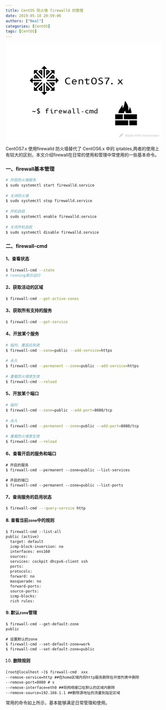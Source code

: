 ```yaml
---
title: CentOS 防火墙 firewalld 的管理
date: 2019-05-18 20:59:06
authors: ["Neal"]
categories: [CentOS]
tags: [CentOS]
---
```


![firewall](/images/firewall.png "firewall")

CentOS7.x 使用firewalld 防火墙替代了 CentOS6.x 中的 iptables,两者的使用上有较大的区别，本文介绍firewall在日常的使用和管理中常使用的一些基本命令。

<!--more-->

### 一、firewall基本管理

```bash
# 开启防火墙服务
$ sudo systemctl start firewalld.service

# 关闭防火墙
$ sudo systemctl stop firewalld.service

# 开机自启
$ sudo systemctl enable firewalld.service

# 关闭开机自启
$ sudo systemctl disable firewalld.service
```

### 二、firewall-cmd

#### 1、查看状态

```bash
$ firewall-cmd --state
# running表示运行
```

#### 2、获取活动的区域

```bash
$ firewall-cmd --get-active-zones
```

#### 3、获取所有支持的服务

```bash
$ firewall-cmd --get-service
```

#### 4、开放某个服务

```bash
# 临时，重启后失效
$ firewall-cmd --zone=public --add-service=https

# 永久
$ firewall-cmd --permanent --zone=public --add-service=https

# 重载防火墙使生效
$ firewall-cmd --reload
```

#### 5、开放某个端口

```bash
# 临时
$ firewall-cmd --zone=public --add-port=8080/tcp

# 永久
$ firewall-cmd --permanent --zone=public --add-port=8080/tcp

# 重载防火墙使生效
$ firewall-cmd --reload
```

#### 6、查看开启的服务和端口

```shell
# 开启的服务
$ firewall-cmd --permanent --zone=public --list-services

# 开启的端口
$ firewall-cmd --permanent --zone=public --list-ports
```

#### 7、查询服务的启用状态

```bash
$ firewall-cmd ---query-service http
```

#### 8. 查看当前`zone`中的规则

```shell
$ firewall-cmd --list-all
public (active)
  target: default
  icmp-block-inversion: no
  interfaces: ens160
  sources:
  services: cockpit dhcpv6-client ssh
  ports:
  protocols:
  forward: no
  masquerade: no
  forward-ports:
  source-ports:
  icmp-blocks:
  rich rules:
```

#### 9. 默认`zone`管理

```shell
$ firewall-cmd --get-default-zone 
public

# 设置默认的zone
$ firewall-cmd --set-default-zone=work
$ firewall-cmd --set-default-zone=public
```

10. #### 删除规则

```shell
[root@localhost ~]$ firewall-cmd  xxx
--remove-service=http ##在home区域内将http服务删除在开放列表中删除
--remove-port=8080 # s
--remove-interface=eth0 ##将网络接口在默认的区域内删除
--remove-source=192.168.1.1 ##删除源地址的流量到指定区域
```

常用的命令如上所示，基本能够满足日常管理和使用。
